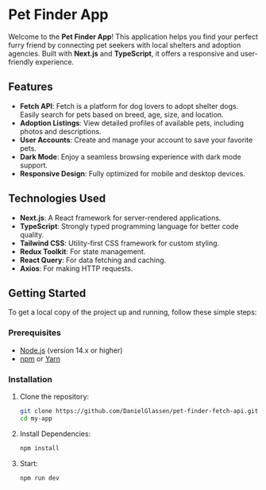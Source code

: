# Pet Finder App

Welcome to the **Pet Finder App**! This application helps you find your perfect furry friend by connecting pet seekers with local shelters and adoption agencies. Built with **Next.js** and **TypeScript**, it offers a responsive and user-friendly experience.

## Features

- **Fetch API**: Fetch is a platform for dog lovers to adopt shelter dogs. Easily search for pets based on breed, age, size, and location.
- **Adoption Listings**: View detailed profiles of available pets, including photos and descriptions.
- **User Accounts**: Create and manage your account to save your favorite pets.
- **Dark Mode**: Enjoy a seamless browsing experience with dark mode support.
- **Responsive Design**: Fully optimized for mobile and desktop devices.

## Technologies Used

- **Next.js**: A React framework for server-rendered applications.
- **TypeScript**: Strongly typed programming language for better code quality.
- **Tailwind CSS**: Utility-first CSS framework for custom styling.
- **Redux Toolkit**: For state management.
- **React Query**: For data fetching and caching.
- **Axios**: For making HTTP requests.

## Getting Started

To get a local copy of the project up and running, follow these simple steps:

### Prerequisites

- [Node.js](https://nodejs.org/) (version 14.x or higher)
- [npm](https://www.npmjs.com/) or [Yarn](https://yarnpkg.com/)

### Installation

1. Clone the repository:
   ```bash
   git clone https://github.com/DanielGlassen/pet-finder-fetch-api.git
   cd my-app
   
2. Install Dependencies:
   ```bash
   npm install

3. Start:
   ```bash
   npm run dev
